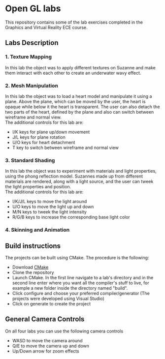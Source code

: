 # Open GL labs

This repository contains some of the lab exercises completed in the Graphics and Virtual Reality ECE course.

## Labs Description

### 1. Texture Mapping
In this lab the object was to apply different textures on Suzanne and make them interact with each other to create an underwater wavy effect.

### 2. Mesh Manipulation
In this lab the object was to load a heart model and manipulate it using a plane. Above the plane, which can be moved by the user, the heart is opaque while below it the heart is transparent. The user can also detach the two parts of the heart, defined by the plane and also can switch between wireframe and normal view.<br>
The additional controls for this lab are:
- I/K keys for plane up/down movement
- J/L keys for plane rotation
- U/O keys for heart detachment
- T key to switch between wireframe and normal view

### 3. Standard Shading
In this lab the object was to experiment with materials and light properties, using the phong reflection model. Suzannes made up from different materials are rendered, along with a light source, and the user can tweek the light properties and position. <br>
The additional controls for this lab are:
- I/K/J/L keys to move the light around
- U/O keys to move the light up and down
- M/N keys to tweek the light intensity
- R/G/B keys to increase the corresponding base light color 

### 4. Skinning and Animation


## Build instructions

The projects can be built using CMake. The procedure is the following:
- Download [CMake](https://cmake.org/download/)
- Clone the repository
- Launch CMake. In the first line navigate to a lab's directory and in the second line enter where you want all the compiler's stuff to live, for example a new folder inside the directory named "build".
- Click configure and choose your preferred compiler/generator (The projects were developed using Visual Studio) 
- Click on generate to create the project

## General Camera Controls

On all four labs you can use the following camera controls<br>
- WASD to move the camera around
- Q/E to move the camera up and down
- Up/Down arrow for zoom effects
